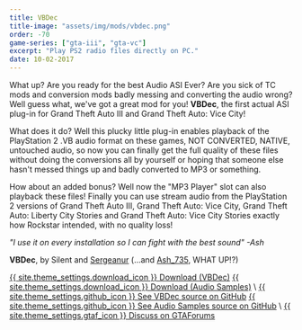 ```yaml
---
title: VBDec
title-image: "assets/img/mods/vbdec.png"
order: -70
game-series: ["gta-iii", "gta-vc"]
excerpt: "Play PS2 radio files directly on PC."
date: 10-02-2017
---
```

What up? Are you ready for the best Audio ASI Ever? Are you sick of TC mods and conversion mods badly messing and converting the audio wrong? Well guess what, we've got a great mod for you!
**VBDec**, the first actual ASI plug-in for Grand Theft Auto III and Grand Theft Auto: Vice City!

What does it do? Well this plucky little plug-in enables playback of the PlayStation 2 .VB audio format on these games, NOT CONVERTED, NATIVE, untouched audio, so now you can finally get the full quality of these files without doing the conversions all by yourself or hoping that someone else hasn't messed things up and badly converted to MP3 or something.

How about an added bonus? Well now the "MP3 Player" slot can also playback these files! Finally you can use stream audio from the PlayStation 2 versions of Grand Theft Auto III, Grand Theft Auto: Vice City, Grand Theft Auto: Liberty City Stories and Grand Theft Auto: Vice City Stories exactly how Rockstar intended, with no quality loss!

_"I use it on every installation so I can fight with the best sound" -Ash_

**VBDec**, by Silent and [Sergeanur](https://github.com/Sergeanur) (...and [Ash_735](https://twitter.com/Ash_735), WHAT UP!?)

<a href="https://github.com/CookiePLMonster/VBdec/releases/download/1.0/vbdec.asi" class="button" role="button">{{ site.theme_settings.download_icon }} Download (VBDec)</a>
<a href="https://github.com/CookiePLMonster/audio-samples/releases/download/1.0/audio-samples-10.zip" class="button" role="button">{{ site.theme_settings.download_icon }} Download (Audio Samples)</a> \\
<a href="https://github.com/CookiePLMonster/VBdec" class="button github" role="button" target="_blank">{{ site.theme_settings.github_icon }} See VBDec source on GitHub</a>
<a href="https://github.com/CookiePLMonster/audio-samples" class="button github" role="button" target="_blank">{{ site.theme_settings.github_icon }} See Audio Samples source on GitHub</a> \\
<a href="https://gtaforums.com/topic/881485-vbdec/" class="button forums" role="button">{{ site.theme_settings.gtaf_icon }} Discuss on GTAForums</a>